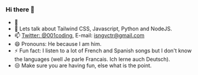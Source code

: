 ### Hi there 👋
 - 🌱 
 - 💬 Lets talk about Tailwind CSS, Javascript, Python and NodeJS.
 - 📫 [Twitter: @001coding](https://twitter.com/001coding?s=20), E-mail:   isngvctr@gmail.com
 - 😄 Pronouns: He because I am him.
 - ⚡ Fun fact: I listen to a lot of French and Spanish songs but I don't know the languages (well Je parle Francais. Ich lerne auch Deutsch).
 - 😒 Make sure you are having fun, else what is the point.
<!--
**Dighii/Dighii** is a ✨ _special_ ✨ repository because its `README.md` (this file) appears on your GitHub profile.

Here are some ideas to get you started:

- 🔭 I’m currently working on ...
- 🌱 I’m currently learning Javascript.
- 👯 I’m looking to collaborate on ...
- 🤔 I’m looking for help with ...
- 💬 Ask me about HTML, CSS and Tailwind CSS
- 📫 How to reach me: isngvctr@gmail.com
- 😄 Pronouns: He/Him. 
- ⚡ Fun fact: I listen to a lot of French and Spanish songs but I don't know the languages.
-->
